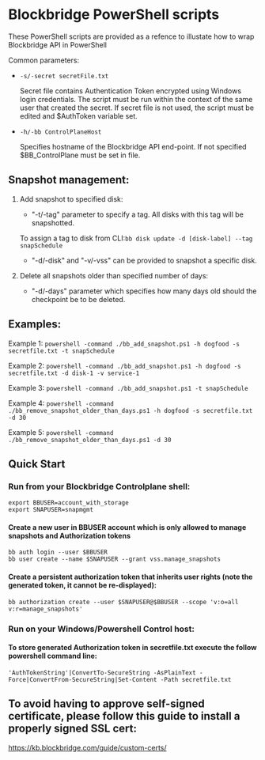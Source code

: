 # Blockbridge PowerShell scripts

These PowerShell scripts are provided as a refence to illustate how to wrap Blockbridge API in PowerShell

  Common parameters:

  * `-s/-secret secretFile.txt`
    
       Secret file contains Authentication Token encrypted using Windows login credentials. The script must be run within the context of the same user that created the secret.
   If secret file is not used, the script must be edited and $AuthToken variable set.
 
 
  * `-h/-bb ControlPlaneHost`
  
     Specifies hostname of the Blockbridge API end-point. If not specified $BB_ControlPlane must be set in file.
  
  

## Snapshot management:

  1. Add snapshot to specified disk:
      
      * "-t/-tag" parameter to specify a tag. All disks with this tag will be snapshotted.
      
      To assign a tag to disk from CLI:`bb disk update -d [disk-label] --tag snapSchedule`
      
      * "-d/-disk" and "-v/-vss" can be provided to snapshot a specific disk.
      
  1. Delete all snapshots older than specified number of days:
  
      * "-d/-days" parameter which specifies how many days old should the checkpoint be to be deleted.
      

## Examples:

 Example 1: `powershell -command ./bb_add_snapshot.ps1 -h dogfood -s secretfile.txt -t snapSchedule`
 
 Example 2: `powershell -command ./bb_add_snapshot.ps1 -h dogfood -s secretfile.txt -d disk-1 -v service-1`
 
 Example 3: `powershell -command ./bb_add_snapshot.ps1 -t snapSchedule`
 
 Example 4: `powershell -command ./bb_remove_snapshot_older_than_days.ps1 -h dogfood -s secretfile.txt -d 30`
 
 Example 5: `powershell -command ./bb_remove_snapshot_older_than_days.ps1 -d 30`
 
## Quick Start

### Run from your Blockbridge Controlplane shell:
````
export BBUSER=account_with_storage
export SNAPUSER=snapmgmt
````

#### Create a new user in BBUSER account which is only allowed to manage snapshots and Authorization tokens
````
bb auth login --user $BBUSER
bb user create --name $SNAPUSER --grant vss.manage_snapshots
````

#### Create a persistent authorization token that inherits user rights (note the generated token, it cannot be re-displayed):
````
bb authorization create --user $SNAPUSER@$BBUSER --scope 'v:o=all v:r=manage_snapshots'
````

### Run on your Windows/Powershell Control host:

#### To store generated Authorization token in secretfile.txt execute the follow powershell command line: 
```
'AuthTokenString'|ConvertTo-SecureString -AsPlainText -Force|ConvertFrom-SecureString|Set-Content -Path secretfile.txt
```

## To avoid having to approve self-signed certificate, please follow this guide to install a properly signed SSL cert:
https://kb.blockbridge.com/guide/custom-certs/
